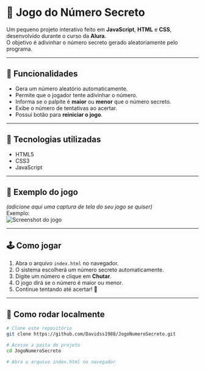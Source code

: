 # 🎯 Jogo do Número Secreto  

Um pequeno projeto interativo feito em **JavaScript**, **HTML** e **CSS**, desenvolvido durante o curso da **Alura**.  
O objetivo é adivinhar o número secreto gerado aleatoriamente pelo programa.  

---

## 🚀 Funcionalidades

- Gera um número aleatório automaticamente.  
- Permite que o jogador tente adivinhar o número.  
- Informa se o palpite é **maior** ou **menor** que o número secreto.  
- Exibe o número de tentativas ao acertar.  
- Possui botão para **reiniciar o jogo**.  

---

## 🧠 Tecnologias utilizadas

- HTML5  
- CSS3  
- JavaScript  

---

## 📸 Exemplo do jogo

*(adicione aqui uma captura de tela do seu jogo se quiser)*  
Exemplo:  
![Screenshot do jogo](./screenshot.png)

---

## 🕹️ Como jogar

1. Abra o arquivo `index.html` no navegador.  
2. O sistema escolherá um número secreto automaticamente.  
3. Digite um número e clique em **Chutar**.  
4. O jogo dirá se o número é maior ou menor.  
5. Continue tentando até acertar! 🎉  

---

## 💾 Como rodar localmente

```bash
# Clone este repositório
git clone https://github.com/Davidss1988/JogoNumeroSecreto.git

# Acesse a pasta do projeto
cd JogoNumeroSecreto

# Abra o arquivo index.html no navegador
